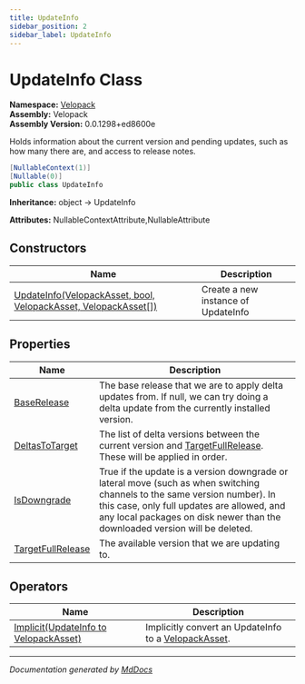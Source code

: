 ```yaml
---
title: UpdateInfo
sidebar_position: 2
sidebar_label: UpdateInfo
---
```

<!--  
  <auto-generated>   
    The contents of this file were generated by a tool.  
    Changes to this file may be list if the file is regenerated  
  </auto-generated>   
-->

# UpdateInfo Class

**Namespace:** [Velopack](../index.md)  
**Assembly:** Velopack  
**Assembly Version:** 0.0.1298+ed8600e

Holds information about the current version and pending updates, such as how many there are, and access to release notes.

```csharp
[NullableContext(1)]
[Nullable(0)]
public class UpdateInfo
```

**Inheritance:** object → UpdateInfo

**Attributes:** NullableContextAttribute,NullableAttribute

## Constructors

| Name                                                                                       | Description                         |
| ------------------------------------------------------------------------------------------ | ----------------------------------- |
| [UpdateInfo(VelopackAsset, bool, VelopackAsset, VelopackAsset\[\])](constructors/index.md) | Create a new instance of UpdateInfo |

## Properties

| Name                                                 | Description                                                                                                                                                                                                                                            |
| ---------------------------------------------------- | ------------------------------------------------------------------------------------------------------------------------------------------------------------------------------------------------------------------------------------------------------ |
| [BaseRelease](properties/BaseRelease.md)             | The base release that we are to apply delta updates from. If null, we can try doing a delta update from the currently installed version.                                                                                                               |
| [DeltasToTarget](properties/DeltasToTarget.md)       | The list of delta versions between the current version and [TargetFullRelease](properties/TargetFullRelease.md). These will be applied in order.                                                                                                       |
| [IsDowngrade](properties/IsDowngrade.md)             | True if the update is a version downgrade or lateral move (such as when switching channels to the same version number). In this case, only full updates are allowed, and any local packages on disk newer than the downloaded version will be deleted. |
| [TargetFullRelease](properties/TargetFullRelease.md) | The available version that we are updating to.                                                                                                                                                                                                         |

## Operators

| Name                                                           | Description                                                                       |
| -------------------------------------------------------------- | --------------------------------------------------------------------------------- |
| [Implicit(UpdateInfo to VelopackAsset)](operators/Implicit.md) | Implicitly convert an UpdateInfo to a [VelopackAsset](../VelopackAsset/index.md). |

___

*Documentation generated by [MdDocs](https://github.com/ap0llo/mddocs)*
